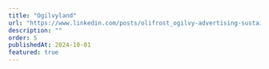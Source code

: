 ```yaml
---
title: "Ogilvyland"
url: "https://www.linkedin.com/posts/olifrost_ogilvy-advertising-sustainability-activity-7269680066840649729-IQqW"
description: ""
order: 5
publishedAt: 2024-10-01
featured: true
---
```


